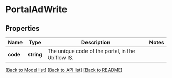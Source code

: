 # PortalAdWrite

## Properties
Name | Type | Description | Notes
------------ | ------------- | ------------- | -------------
**code** | **string** | The unique code of the portal, in the Ubiflow IS. | 

[[Back to Model list]](../../README.md#documentation-for-models) [[Back to API list]](../../README.md#documentation-for-api-endpoints) [[Back to README]](../../README.md)


